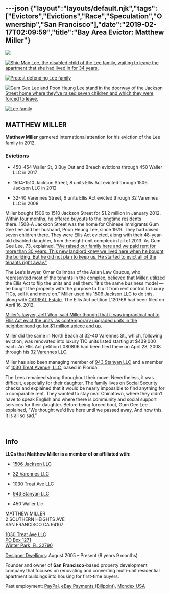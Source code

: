 ---json
{"layout":"layouts/default.njk","tags":["Evictors","Evictions","Race","Speculation","Ownership","San Francisco"],"date":"2019-02-17T02:09:59","title":"Bay Area Evictor: Matthew Miller"}
---

![](https://images.squarespace-cdn.com/content/v1/52b7d7a6e4b0b3e376ac8ea2/1388680631784-AF78VGAA0PYKVRVPWXOJ/ke17ZwdGBToddI8pDm48kCA3OIBvOtoDVJVQedHsX1JZw-zPPgdn4jUwVcJE1ZvWEtT5uBSRWt4vQZAgTJucoTqqXjS3CfNDSuuf31e0tVGyt7caTAHM__qfIT6TS63kc4afZR8DQAVKsbl2Oy7Lm91lH3P2bFZvTItROhWrBJ0/Screen+Shot+2014-01-02+at+8.38.10+AM.png)

[![Shiu Man Lee, the disabled child of the Lee family, waiting to leave the apartment that she had lived in for 34 years.](https://images.squarespace-cdn.com/content/v1/52b7d7a6e4b0b3e376ac8ea2/1388680742841-6GU38O2K1C19QTWXWQFS/ke17ZwdGBToddI8pDm48kPA37o67NYJ8jdwZK2aZ-OtZw-zPPgdn4jUwVcJE1ZvWQUxwkmyExglNqGp0IvTJZUJFbgE-7XRK3dMEBRBhUpx3QC0kE10dsaTHM97ie4SnqGx-KGnba1yHLXoAx3NmWazmies8VtJZ8vzNyHNRQHc/Screen+Shot+2014-01-02+at+8.39.52+AM.png)](https://images.squarespace-cdn.com/content/v1/52b7d7a6e4b0b3e376ac8ea2/1388680742841-6GU38O2K1C19QTWXWQFS/ke17ZwdGBToddI8pDm48kPA37o67NYJ8jdwZK2aZ-OtZw-zPPgdn4jUwVcJE1ZvWQUxwkmyExglNqGp0IvTJZUJFbgE-7XRK3dMEBRBhUpx3QC0kE10dsaTHM97ie4SnqGx-KGnba1yHLXoAx3NmWazmies8VtJZ8vzNyHNRQHc/Screen+Shot+2014-01-02+at+8.39.52+AM.png) 

[![Protest defending Lee family](https://images.squarespace-cdn.com/content/v1/52b7d7a6e4b0b3e376ac8ea2/1388681035935-1F0OUQ4R8VZ4HDB34NM2/ke17ZwdGBToddI8pDm48kA4b7keqXZbl1C8B1LPgAM5Zw-zPPgdn4jUwVcJE1ZvWQUxwkmyExglNqGp0IvTJZamWLI2zvYWH8K3-s_4yszcp2ryTI0HqTOaaUohrI8PIkfiiakyHePceehgiZ18MHngtcHXaKvrFJNGnlLE7HC4/Screen+Shot+2014-01-02+at+8.44.57+AM.png)](https://images.squarespace-cdn.com/content/v1/52b7d7a6e4b0b3e376ac8ea2/1388681035935-1F0OUQ4R8VZ4HDB34NM2/ke17ZwdGBToddI8pDm48kA4b7keqXZbl1C8B1LPgAM5Zw-zPPgdn4jUwVcJE1ZvWQUxwkmyExglNqGp0IvTJZamWLI2zvYWH8K3-s_4yszcp2ryTI0HqTOaaUohrI8PIkfiiakyHePceehgiZ18MHngtcHXaKvrFJNGnlLE7HC4/Screen+Shot+2014-01-02+at+8.44.57+AM.png) 

[![Gum Gee Lee and Poon Heung Lee stand in the doorway of the Jackson Street home where they've raised seven children and which they were forced to leave.](https://images.squarespace-cdn.com/content/v1/52b7d7a6e4b0b3e376ac8ea2/1388681094557-AHJFGR3YTGOAUD1F1SHY/ke17ZwdGBToddI8pDm48kHET_SgEVNulWvvn-fiukXxZw-zPPgdn4jUwVcJE1ZvWEtT5uBSRWt4vQZAgTJucoTqqXjS3CfNDSuuf31e0tVESKonB14RPrEnfQAI6zHwMGyXqWYJp02vpFCxuzH8D1qQvevUbj177dmcMs1F0H-0/Screen+Shot+2014-01-02+at+8.45.55+AM.png)](https://images.squarespace-cdn.com/content/v1/52b7d7a6e4b0b3e376ac8ea2/1388681094557-AHJFGR3YTGOAUD1F1SHY/ke17ZwdGBToddI8pDm48kHET_SgEVNulWvvn-fiukXxZw-zPPgdn4jUwVcJE1ZvWEtT5uBSRWt4vQZAgTJucoTqqXjS3CfNDSuuf31e0tVESKonB14RPrEnfQAI6zHwMGyXqWYJp02vpFCxuzH8D1qQvevUbj177dmcMs1F0H-0/Screen+Shot+2014-01-02+at+8.45.55+AM.png) 

[![Lee family](https://images.squarespace-cdn.com/content/v1/52b7d7a6e4b0b3e376ac8ea2/1388681571753-IOYPF7CB831SBDABHOEC/ke17ZwdGBToddI8pDm48kFYmIPZ72H3ifY60AmK4kZVZw-zPPgdn4jUwVcJE1ZvWQUxwkmyExglNqGp0IvTJZUJFbgE-7XRK3dMEBRBhUpxFUr-b0k_Jqw_XvJ2zkdiW3snbdB61ChtlO7yUS7evJ9Se_1HZg7cH8HO2xJtVffA/Screen+Shot+2014-01-02+at+8.53.39+AM.png)](https://images.squarespace-cdn.com/content/v1/52b7d7a6e4b0b3e376ac8ea2/1388681571753-IOYPF7CB831SBDABHOEC/ke17ZwdGBToddI8pDm48kFYmIPZ72H3ifY60AmK4kZVZw-zPPgdn4jUwVcJE1ZvWQUxwkmyExglNqGp0IvTJZUJFbgE-7XRK3dMEBRBhUpxFUr-b0k_Jqw_XvJ2zkdiW3snbdB61ChtlO7yUS7evJ9Se_1HZg7cH8HO2xJtVffA/Screen+Shot+2014-01-02+at+8.53.39+AM.png) 

MATTHEW MILLER
--------------

**Matthew Miller** garnered international attention for his eviction of the Lee family in 2012.

### Evictions

*   450-454 Waller St, 3 Buy Out and Breach evictions through 450 Waller LLC in 2017
    
*   1504-1510 Jackson Street, 8 units Ellis Act evicted through 1506 Jackson LLC in 2012
    
*   32-40 Varennes Street, 6 units Ellis Act evicted through 32 Varennes LLC in 2008
    

Miller bought 1506 to 1510 Jackson Street for $1.2 million in January 2012. Within four months, he offered buyouts to the longtime residents there. 1508-A Jackson Street was the home for Chinese immigrants Gum Gee Lee and her husband, Poon Heung Lee, since 1979. They had raised seven children there. They were Ellis Act evicted, along with their 48-year-old disabled daughter, from the eight-unit complex in fall of 2013. As Gum Gee Lee, 73, explained, ["We raised our family here and we paid rent for more than 30 years. This new landlord knew we lived here when he bought the building. But he did not plan to keep us. He started to evict all of the tenants right away."](http://www.sfexaminer.com/sanfrancisco/ellis-act-evictions-changing-landscape-of-san-francisco-housing/Content?oid=2585077) 

The Lee’s lawyer, Omar Calimbas of the Asian Law Caucus, who represented most of the tenants in the complex, believed that Miller, utilized the Ellis Act to flip the units and sell them: "It's the same business model — he bought the property with the purpose to flip it from rent control to luxury TICs, sell it and move on." Miller used his [1506 Jackson LLC](http://www.corporationwiki.com/California/San-Francisco/1506-jackson-llc/103420069.aspx) to do this, along with [CA1REAL Estate](http://www.corporationwiki.com/p/2e9vrr/ca1real-estate). The Ellis Act petition L120766 had been filed on April 16, 2012.

[Miller's lawyer, Jeff Woo, said Miller thought that it was impractical not to Ellis Act evict the units, as contemporary upgraded units in the neighborhood go for $1 million apiece and up.](http://colorlines.com/archives/2013/10/san_francisco_chinese_family_loses_their_eviction_fight.html)

Miller did the same in North Beach at 32-40 Varennes St., which, following eviction, was renovated into luxury TIC units listed starting at $439,000 each. An Ellis Act petition L080806 had been filed there on April 28, 2008 through his [32 Varennes LLC](http://www.corporationwiki.com/California/San-Francisco/32-varennes-llc/47300803.aspx).

Miller has also been managing member of [943 Stanyan LLC](http://www.corporationwiki.com/California/San-Francisco/943-stanyan-llc/47010745.aspx) and a member of [1030 Treat Avenue, LLC](http://www.corporationwiki.com/Florida/Winter-Park/1030-treat-avenue-llc/139566760.aspx), based in Florida.

The Lees remained strong throughout their move. Nevertheless, it was difficult, especially for their daughter. The family lives on Social Security checks and explained that it would be nearly impossible to find anything for a comparable rent. They wanted to stay near Chinatown, where they didn’t have to speak English and where there is community and social support services for their daughter. Before being forced bout, Gum Gee Lee explained, "We thought we'd live here until we passed away, And now this. It is all so sad."

 

**Info**
--------

**LLCs that Matthew Miller is a member of or affiliated wtih:**

*   [1506 Jackson LLC](http://www.corporationwiki.com/California/San-Francisco/1506-jackson-llc/103420069.aspx)
    
*   [32 Varennes LLC](http://www.corporationwiki.com/California/San-Francisco/32-varennes-llc/47300803.aspx)
    
*   [1030 Treat Ave LLC](http://www.corporationwiki.com/Florida/Winter-Park/1030-treat-avenue-llc/139566760.aspx)
    
*   [943 Stanyan LLC](http://www.corporationwiki.com/California/San-Francisco/943-stanyan-llc/47010745.aspx)
    
*   450 Waller Llc
    

MATTHEW MILLER  
2 SOUTHERN HEIGHTS AVE  
SAN FRANCISCO CA 94107

[1030 Treat Ave LLC](http://www.corporationwiki.com/Florida/Winter-Park/1030-treat-avenue-llc/139566760.aspx)  
[PO Box 1271  
Winter Park, FL 32790](http://www.corporationwiki.com/Florida/Winter-Park/PO-Box-1271-Winter-Park-FL-32790-a16807748.aspx)

[Designer Dwellings](https://www.linkedin.com/search?search=&company=Designer+Dwellings&sortCriteria=R&keepFacets=true&trk=prof-exp-company-name): August 2005 – Present (8 years 9 months)

Founder and owner of **San** **Francisco**\-based property development company that focuses on renovating and converting multi-unit residential apartment buildings into housing for first-time buyers.

Past employment: [PayPal](https://www.linkedin.com/company/1482?trk=prof-0-ovw-prev_pos), [eBay Payments (Billpoint)](https://www.linkedin.com/company/1481?trk=prof-0-ovw-prev_pos), [Mondex USA](https://www.linkedin.com/search?search=&company=Mondex+USA&sortCriteria=R&keepFacets=true&trk=prof-0-ovw-prev_pos)